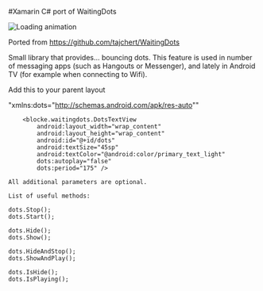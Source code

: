 #Xamarin C# port of WaitingDots

![Loading animation](https://github.com/blocke79/WaitingDots.Xamarin/dotsLoadingAnimation.gif)

Ported from https://github.com/tajchert/WaitingDots

Small library that provides... bouncing dots. This feature is used in number of messaging apps (such as Hangouts or Messenger), and lately in Android TV (for example when connecting to Wifi).

Add this to your parent layout

"xmlns:dots="http://schemas.android.com/apk/res-auto""


        <blocke.waitingdots.DotsTextView
            android:layout_width="wrap_content"
            android:layout_height="wrap_content"
            android:id="@+id/dots"
            android:textSize="45sp"
            android:textColor="@android:color/primary_text_light"
            dots:autoplay="false"
            dots:period="175" />
			
```
All additional parameters are optional.

List of useful methods:

dots.Stop();
dots.Start();

dots.Hide();
dots.Show();

dots.HideAndStop();
dots.ShowAndPlay();

dots.IsHide();
dots.IsPlaying();
```